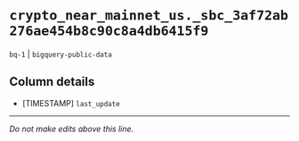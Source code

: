 # `crypto_near_mainnet_us._sbc_3af72ab276ae454b8c90c8a4db6415f9`
`bq-1` | `bigquery-public-data`

## Column details
* [TIMESTAMP] `last_update`

-------------------------------------------------------------------------------
*Do not make edits above this line.*
